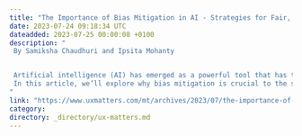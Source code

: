```yaml
---
title: "The Importance of Bias Mitigation in AI - Strategies for Fair, Ethical AI Systems"
date: 2023-07-24 09:18:34 UTC
dateadded: 2023-07-25 00:00:08 +0100
description: "
 By Samiksha Chaudhuri and Ipsita Mohanty 


 Artificial intelligence (AI) has emerged as a powerful tool that has the potential to revolutionize various aspects of our lives. However, as we integrate AI systems into our society, it is essential that we address the potential biases they might exhibit. Bias in AI algorithms can lead to unfair, discriminatory outcomes and perpetuate societal inequalities. Therefore, we cannot be overstate the importance of bias mitigation in AI. 
 In this article, we’ll explore why bias mitigation is crucial to the successful adoption of AI in our products and present some strategies for developing fair, ethical AI systems. Read More 
"
link: "https://www.uxmatters.com/mt/archives/2023/07/the-importance-of-bias-mitigation-in-ai-strategies-for-fair-ethical-ai-systems.php"
category:
directory: _directory/ux-matters.md
---
```

